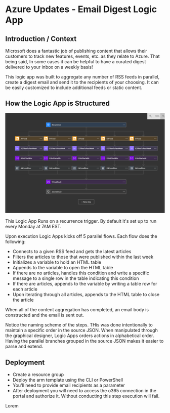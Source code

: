 Azure Updates - Email Digest Logic App
======================

## Introduction / Context

Microsoft does a fantastic job of publishing content that allows their customers to track new features, events, etc. as they relate to Azure. That being said, In some cases it can be helpful to have a curated digest delivered to your inbox on a weekly basis!

This logic app was built to aggregate any number of RSS feeds in parallel, create a digest email and send it to the recipients of your choosing.  It can be easily customized to include additional feeds or static content.

## How the Logic App is Structured

![designer](images/designer.png "Logic App Flow")

This Logic App Runs on a recurrence trigger. By default it's set up to run every Monday at 7AM EST.

Upon execution Logic Apps kicks off 5 parallel flows. Each flow does the following:
- Connects to a given RSS feed and gets the latest articles
- Filters the articles to those that were published within the last week
- Initializes a variable to hold an HTML table
- Appends to the variable to open the HTML table
- If there are no articles, handles this condition and write a specific message to a single row in the table indicating this condition
- If there are articles, appends to the variable by writing a table row for each article
- Upon iterating through all articles, appends to the HTML table to close the article

When all of the content aggregation has completed, an email body is constructed and the email is sent out.

Notice the naming scheme of the steps. THis was done intentionally to maintain a specific order in the source JSON. When manipulated through the graphical designer, Logic Apps orders actions in alphabetical order. Having the parallel branches grouped in the source JSON makes it easier to parse and extend.

## Deployment

- Create a resource group
- Deploy the arm template using the CLI or PowerShell
- You'll need to provide email recipients as a parameter
- After deployment you will need to access the o365 connection in the portal and authorize it. Without conducting this step execution will fail.

Lorem